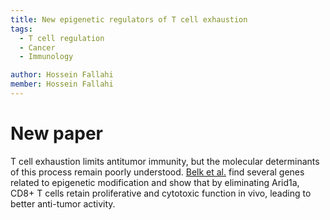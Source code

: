 ```yaml
---
title: New epigenetic regulators of T cell exhaustion
tags:
  - T cell regulation
  - Cancer 
  - Immunology

author: Hossein Fallahi
member: Hossein Fallahi
---
```


# New paper 
T cell exhaustion limits antitumor immunity, but the molecular determinants of this process remain poorly understood.
[Belk et al.](https://www.cell.com/cancer-cell/fulltext/S1535-6108(22)00231-8) find several genes related to epigenetic modification and show that by eliminating Arid1a, CD8+ T cells retain proliferative and cytotoxic function in vivo, leading to better anti-tumor activity. 
